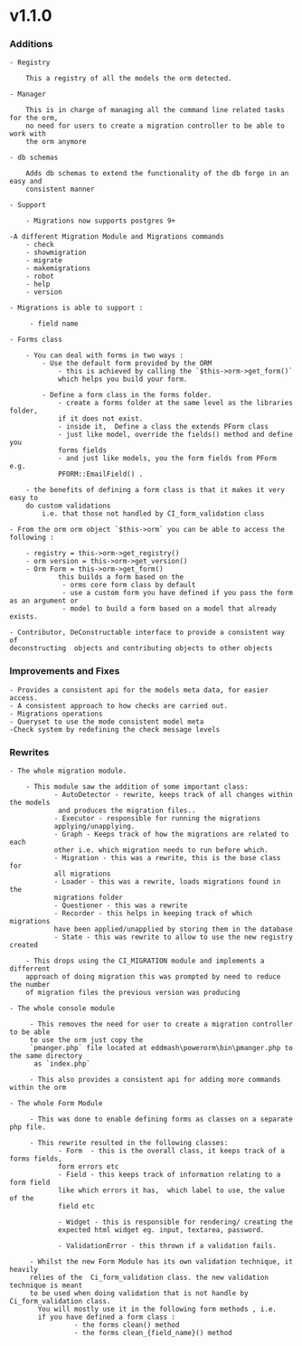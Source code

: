 # v1.1.0 

### Additions

    - Registry 
        
        This a registry of all the models the orm detected.
        
    - Manager
        
        This is in charge of managing all the command line related tasks for the orm, 
        no need for users to create a migration controller to be able to work with 
        the orm anymore
        
    - db schemas
    
        Adds db schemas to extend the functionality of the db forge in an easy and 
        consistent manner

    - Support

        - Migrations now supports postgres 9+
        
    -A different Migration Module and Migrations commands
        - check
        - showmigration
        - migrate
        - makemigrations 
        - robot 
        - help
        - version
        
    - Migrations is able to support :
        
         - field name
         
    - Forms class
        
        - You can deal with forms in two ways :
            - Use the default form provided by the ORM
                - this is achieved by calling the `$this->orm->get_form()` 
                which helps you build your form.

            - Define a form class in the forms folder.
                - create a forms folder at the same level as the libraries folder, 
                if it does not exist.
                - inside it,  Define a class the extends PForm class
                - just like model, override the fields() method and define you 
                forms fields
                - and just like models, you the form fields from PForm e.g. 
                PFORM::EmailField() .
                
        - the benefits of defining a form class is that it makes it very easy to 
        do custom validations 
            i.e. that those not handled by CI_form_validation class
    
    - From the orm orm object `$this->orm` you can be able to access the following :
        
        - registry = this->orm->get_registry()
        - orm version = this->orm->get_version()
        - Orm Form = this->orm->get_form() 
                this builds a form based on the 
                 - orms core form class by default
                 - use a custom form you have defined if you pass the form as an argument or 
                 - model to build a form based on a model that already exists.
        
    - Contributor, DeConstructable interface to provide a consistent way of 
    deconstructing  objects and contributing objects to other objects

### Improvements and Fixes
    
    - Provides a consistent api for the models meta data, for easier access.
    - A consistent approach to how checks are carried out.
    - Migrations operations
    - Queryset to use the mode consistent model meta
    -Check system by redefining the check message levels

### Rewrites
    
    - The whole migration module.
        
        - This module saw the addition of some important class:
               - AutoDetector - rewrite, keeps track of all changes within the models
                and produces the migration files..
               - Executor - responsible for running the migrations 
               applying/unapplying.
               - Graph - Keeps track of how the migrations are related to each 
               other i.e. which migration needs to run before which.
               - Migration - this was a rewrite, this is the base class for 
               all migrations
               - Loader - this was a rewrite, loads migrations found in the 
               migrations folder
               - Questioner - this was a rewrite
               - Recorder - this helps in keeping track of which migrations 
               have been applied/unapplied by storing them in the database
               - State - this was rewrite to allow to use the new registry created
                            
        - This drops using the CI_MIGRATION module and implements a differrent 
        approach of doing migration this was prompted by need to reduce the number 
        of migration files the previous version was producing

    - The whole console module
        
         - This removes the need for user to create a migration controller to be able 
         to use the orm just copy the 
         `pmanger.php` file located at eddmash\powerorm\bin\pmanger.php to the same directory
          as `index.php`
         
         - This also provides a consistent api for adding more commands within the orm
         
    - The whole Form Module
        
         - This was done to enable defining forms as classes on a separate php file.
         
         - This rewrite resulted in the following classes:
                - Form  - this is the overall class, it keeps track of a forms fields,
                form errors etc
                - Field - this keeps track of information relating to a form field 
                like which errors it has,  which label to use, the value of the 
                field etc
                            
                - Widget - this is responsible for rendering/ creating the 
                expected html widget eg. input, textarea, password.
                            
                - ValidationError - this thrown if a validation fails.
            
         - Whilst the new Form Module has its own validation technique, it heavily 
         relies of the  Ci_form_validation class. the new validation technique is meant 
         to be used when doing validation that is not handle by Ci_form_validation class.
           You will mostly use it in the following form methods , i.e. 
           if you have defined a form class :
                    - the forms clean() method
                    - the forms clean_{field_name}() method
